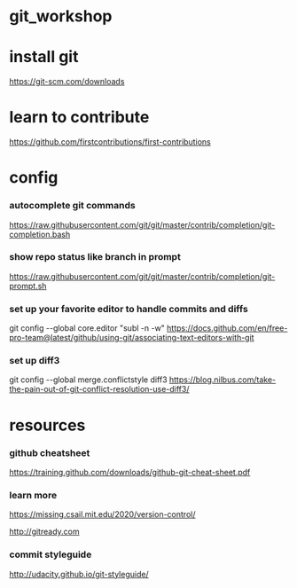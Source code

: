 # git_workshop


# install git
https://git-scm.com/downloads

# learn to contribute
https://github.com/firstcontributions/first-contributions

# config
### autocomplete git commands
https://raw.githubusercontent.com/git/git/master/contrib/completion/git-completion.bash

### show repo status like branch in prompt
https://raw.githubusercontent.com/git/git/master/contrib/completion/git-prompt.sh

### set up your favorite editor to handle commits and diffs
git config --global core.editor "subl -n -w"
https://docs.github.com/en/free-pro-team@latest/github/using-git/associating-text-editors-with-git

### set up diff3
git config --global merge.conflictstyle diff3
https://blog.nilbus.com/take-the-pain-out-of-git-conflict-resolution-use-diff3/

# resources
### github cheatsheet
https://training.github.com/downloads/github-git-cheat-sheet.pdf

### learn more
https://missing.csail.mit.edu/2020/version-control/

http://gitready.com

### commit styleguide
http://udacity.github.io/git-styleguide/
